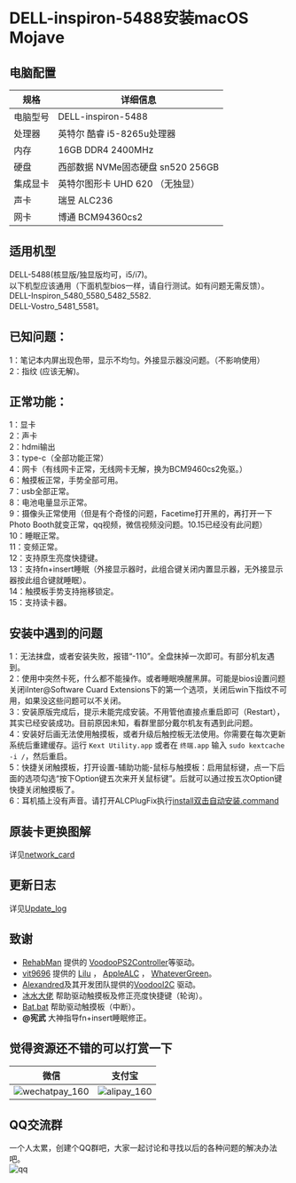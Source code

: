 # DELL-inspiron-5488安装macOS Mojave
## 电脑配置

| 规格     | 详细信息                                     |
| -------- | ---------------------------------------- |
| 电脑型号 | DELL-inspiron-5488             |
| 处理器   | 英特尔 酷睿 i5-8265u处理器             |
| 内存     | 16GB  DDR4 2400MHz                 |
| 硬盘     | 西部数据 NVMe固态硬盘 sn520 256GB                  |
| 集成显卡 | 英特尔图形卡 UHD 620  （无独显）                          |
| 声卡     | 瑞昱 ALC236                     |
| 网卡     | 博通 BCM94360cs2                             |
## 适用机型
DELL-5488(核显版/独显版均可，i5/i7)。  
以下机型应该通用（下面机型bios一样，请自行测试。如有问题无需反馈）。  
DELL-Inspiron_5480_5580_5482_5582.  
DELL-Vostro_5481_5581。  
## 已知问题：
1：笔记本内屏出现色带，显示不均匀。外接显示器没问题。（不影响使用）  
2：指纹 (应该无解)。  
## 正常功能：
1：显卡  
2：声卡  
2：hdmi输出  
3：type-c（全部功能正常）  
4：网卡（有线网卡正常，无线网卡无解，换为BCM9460cs2免驱。）  
6：触摸板正常，手势全部可用。  
7：usb全部正常。  
8：电池电量显示正常。  
9：摄像头正常使用（但是有个奇怪的问题，Facetime打开黑的，再打开一下Photo Booth就变正常，qq视频，微信视频没问题。10.15已经没有此问题）  
10：睡眠正常。  
11：变频正常。  
12：支持原生亮度快捷键。  
13：支持fn+insert睡眠（外接显示器时，此组合键关闭内置显示器，无外接显示器按此组合键就睡眠）。  
14：触摸板手势支持拖移锁定。  
15：支持读卡器。    
## 安装中遇到的问题
1：无法抹盘，或者安装失败，报错“-110”。全盘抹掉一次即可。有部分机友遇到。  
2：使用中突然卡死，什么都不能操作。或者睡眠唤醒黑屏。可能是bios设置问题关闭iInter@Software Cuard Extensions下的第一个选项，关闭后win下指纹不可用，如果没这些问题可以不关闭。  
3：安装原版完成后，提示未能完成安装。不用管他直接点重启即可（Restart），其实已经安装成功。目前原因未知，看群里部分戴尔机友有遇到此问题。  
4：安装好后画无法使用触摸板，或者升级后触控板无法使用。你需要在每次更新系统后重建缓存。运行 `Kext Utility.app` 或者在 `终端.app` 输入 `sudo kextcache -i /`，然后重启。  
5：快捷关闭触摸板，打开设置-辅助功能-鼠标与触摸板：启用鼠标键，点一下后面的选项勾选“按下Option键五次来开关鼠标键”。后就可以通过按五次Option键快捷关闭触摸板了。  
6：耳机插上没有声音。请打开ALCPlugFix执行[install双击自动安装.command](https://github.com/daggeryu/DELL-inspiron-5488/blob/master/ALCPlugFix/install双击自动安装.command)
## 原装卡更换图解
详见[network_card](https://github.com/daggeryu/DELL-inspiron-5488/blob/master/network_card.md)
## 更新日志
详见[Update_log](https://github.com/daggeryu/DELL-inspiron-5488/blob/master/Update_log.md)
## 致谢

- [RehabMan](https://github.com/RehabMan) 提供的   [VoodooPS2Controller](https://github.com/RehabMan/OS-X-Voodoo-PS2-Controller)等驱动。    
- [vit9696](https://github.com/vit9696) 提供的 [Lilu](https://github.com/acidanthera/Lilu) ，     [AppleALC](https://github.com/acidanthera/AppleALC)   ，   [WhateverGreen](https://github.com/acidanthera/WhateverGreen)。     
- [Alexandred](https://github.com/alexandred)及其开发团队提供的[VoodooI2C](https://github.com/alexandred/VoodooI2C) 驱动。  
- [冰水大佬](https://github.com/xzhih) 帮助驱动触摸板及修正亮度快捷键（轮询）。
- [Bat.bat](https://github.com/williambj1) 帮助驱动触摸板（中断）。
- **@宪武** 大神指导fn+insert睡眠修正。  

## 觉得资源还不错的可以打赏一下  

| 微信 | 支付宝 | 
|:-----:|:-----:|
|![wechatpay_160](https://github.com/daggeryu/DELL-inspiron-5488/blob/master/images/wechatpay.png)   |  ![alipay_160](https://github.com/daggeryu/DELL-inspiron-5488/blob/master/images/alipay.png)  | 

## QQ交流群
一个人太累，创建个QQ群吧，大家一起讨论和寻找以后的各种问题的解决办法吧。  
![qq](https://github.com/daggeryu/DELL-inspiron-5488/blob/master/images/qrcode.png)
